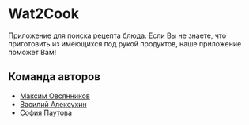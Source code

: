 
# Wat2Cook

Приложение для поиска рецепта блюда. Если Вы не знаете, что приготовить из имеющихся под рукой продуктов, наше приложение поможет Вам!

## Команда авторов

- [Максим Овсянников](https://github.com/OvsyannikovMaksim)
- [Василий Алексухин](https://github.com/valeksukhin)
- [София Паутова](https://github.com/svpautova)

```

